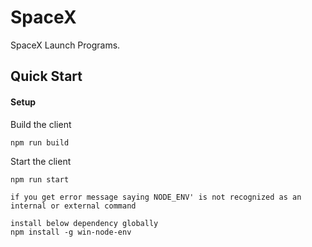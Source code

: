 # SpaceX

SpaceX Launch Programs.

## Quick Start

#### Setup

Build the client

```
npm run build

```

Start the client
```
npm run start

if you get error message saying NODE_ENV' is not recognized as an internal or external command

install below dependency globally
npm install -g win-node-env

```
